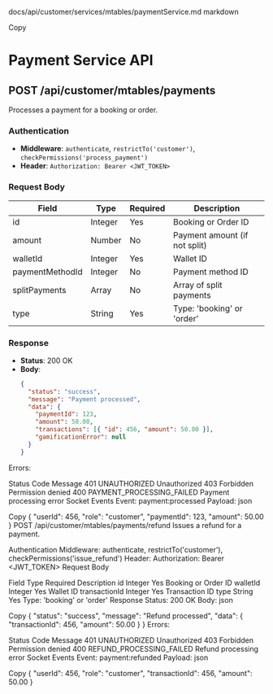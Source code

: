docs/api/customer/services/mtables/paymentService.md
markdown

Copy
# Payment Service API

## POST /api/customer/mtables/payments

Processes a payment for a booking or order.

### Authentication
- **Middleware**: `authenticate`, `restrictTo('customer')`, `checkPermissions('process_payment')`
- **Header**: `Authorization: Bearer <JWT_TOKEN>`

### Request Body
| Field           | Type    | Required | Description                              |
|-----------------|---------|----------|------------------------------------------|
| id              | Integer | Yes      | Booking or Order ID                      |
| amount          | Number  | No       | Payment amount (if not split)            |
| walletId        | Integer | Yes      | Wallet ID                                |
| paymentMethodId | Integer | No       | Payment method ID                        |
| splitPayments   | Array   | No       | Array of split payments                  |
| type            | String  | Yes      | Type: 'booking' or 'order'               |

### Response
- **Status**: 200 OK
- **Body**:
  ```json
  {
    "status": "success",
    "message": "Payment processed",
    "data": {
      "paymentId": 123,
      "amount": 50.00,
      "transactions": [{ "id": 456, "amount": 50.00 }],
      "gamificationError": null
    }
  }
Errors:

Status	Code	Message
401	UNAUTHORIZED	Unauthorized
403	Forbidden	Permission denied
400	PAYMENT_PROCESSING_FAILED	Payment processing error
Socket Events
Event: payment:processed
Payload:
json

Copy
{ "userId": 456, "role": "customer", "paymentId": 123, "amount": 50.00 }
POST /api/customer/mtables/payments/refund
Issues a refund for a payment.

Authentication
Middleware: authenticate, restrictTo('customer'), checkPermissions('issue_refund')
Header: Authorization: Bearer <JWT_TOKEN>
Request Body

Field	Type	Required	Description
id	Integer	Yes	Booking or Order ID
walletId	Integer	Yes	Wallet ID
transactionId	Integer	Yes	Transaction ID
type	String	Yes	Type: 'booking' or 'order'
Response
Status: 200 OK
Body:
json

Copy
{
  "status": "success",
  "message": "Refund processed",
  "data": { "transactionId": 456, "amount": 50.00 }
}
Errors:

Status	Code	Message
401	UNAUTHORIZED	Unauthorized
403	Forbidden	Permission denied
400	REFUND_PROCESSING_FAILED	Refund processing error
Socket Events
Event: payment:refunded
Payload:
json

Copy
{ "userId": 456, "role": "customer", "transactionId": 456, "amount": 50.00 }